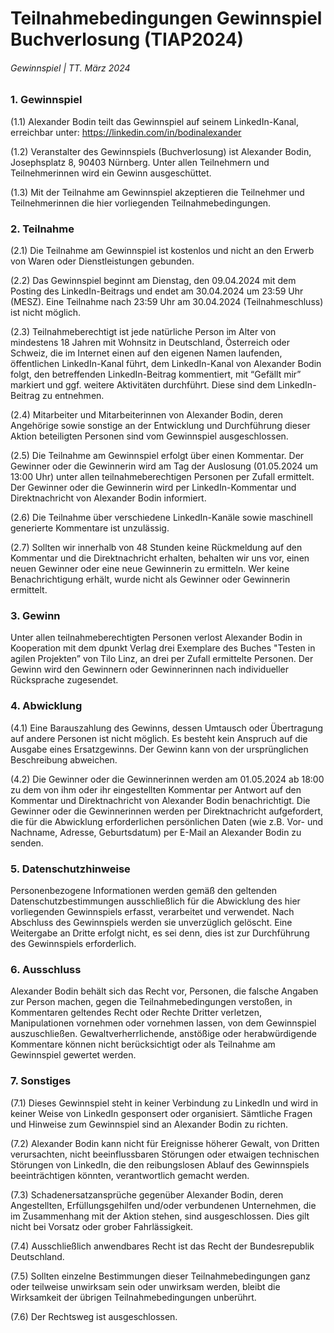 # Teilnahmebedingungen Gewinnspiel Buchverlosung (TIAP2024)

###### Gewinnspiel | TT. März 2024

### 1. Gewinnspiel

(1.1) Alexander Bodin teilt das Gewinnspiel auf seinem LinkedIn-Kanal, erreichbar unter: https://linkedin.com/in/bodinalexander 

(1.2) Veranstalter des Gewinnspiels (Buchverlosung) ist Alexander Bodin, Josephsplatz 8, 90403 Nürnberg. Unter allen Teilnehmern und Teilnehmerinnen wird ein Gewinn ausgeschüttet.

(1.3) Mit der Teilnahme am Gewinnspiel akzeptieren die Teilnehmer und Teilnehmerinnen die hier vorliegenden Teilnahmebedingungen.

### 2. Teilnahme 

(2.1) Die Teilnahme am Gewinnspiel ist kostenlos und nicht an den Erwerb von Waren oder Dienstleistungen gebunden. 

(2.2) Das Gewinnspiel beginnt am Dienstag, den 09.04.2024 mit dem Posting des LinkedIn-Beitrags und endet am 30.04.2024 um 23:59 Uhr (MESZ). Eine Teilnahme nach 23:59 Uhr am 30.04.2024 (Teilnahmeschluss) ist nicht möglich. 

(2.3) Teilnahmeberechtigt ist jede natürliche Person im Alter von mindestens 18 Jahren mit Wohnsitz in Deutschland, Österreich oder Schweiz, die im Internet einen auf den eigenen Namen laufenden, öffentlichen LinkedIn-Kanal führt, dem LinkedIn-Kanal von Alexander Bodin folgt, den betreffenden LinkedIn-Beitrag kommentiert, mit “Gefällt mir” markiert und ggf. weitere Aktivitäten durchführt. Diese sind dem LinkedIn-Beitrag zu entnehmen. 

(2.4) Mitarbeiter und Mitarbeiterinnen von Alexander Bodin, deren Angehörige sowie sonstige an der Entwicklung und Durchführung dieser Aktion beteiligten Personen sind vom Gewinnspiel ausgeschlossen. 

(2.5) Die Teilnahme am Gewinnspiel erfolgt über einen Kommentar. Der Gewinner oder die Gewinnerin wird am Tag der Auslosung (01.05.2024 um 13:00 Uhr) unter allen teilnahmeberechtigen Personen per Zufall ermittelt. Der Gewinner oder die Gewinnerin wird per LinkedIn-Kommentar und Direktnachricht von Alexander Bodin informiert. 

(2.6) Die Teilnahme über verschiedene LinkedIn-Kanäle sowie maschinell generierte Kommentare ist unzulässig. 

(2.7) Sollten wir innerhalb von 48 Stunden keine Rückmeldung auf den Kommentar und die Direktnachricht erhalten, behalten wir uns vor, einen neuen Gewinner oder eine neue Gewinnerin zu ermitteln. Wer keine Benachrichtigung erhält, wurde nicht als Gewinner oder Gewinnerin ermittelt. 

### 3. Gewinn 

Unter allen teilnahmeberechtigten Personen verlost Alexander Bodin in Kooperation mit dem dpunkt Verlag drei Exemplare des Buches "Testen in agilen Projekten” von Tilo Linz, an drei per Zufall ermittelte Personen. Der Gewinn wird den Gewinnern oder Gewinnerinnen nach individueller Rücksprache zugesendet.

### 4. Abwicklung 

(4.1) Eine Barauszahlung des Gewinns, dessen Umtausch oder Übertragung auf andere Personen ist nicht möglich. Es besteht kein Anspruch auf die Ausgabe eines Ersatzgewinns. Der Gewinn kann von der ursprünglichen Beschreibung abweichen. 

(4.2) Die Gewinner oder die Gewinnerinnen werden am 01.05.2024 ab 18:00 zu dem von ihm oder ihr eingestellten Kommentar per Antwort auf den Kommentar und Direktnachricht von Alexander Bodin benachrichtigt. Die Gewinner oder die Gewinnerinnen werden per Direktnachricht aufgefordert, die für die Abwicklung erforderlichen persönlichen Daten (wie z.B. Vor- und Nachname, Adresse, Geburtsdatum) per E-Mail an Alexander Bodin zu senden.       

### 5. Datenschutzhinweise    

Personenbezogene Informationen werden gemäß den geltenden Datenschutzbestimmungen ausschließlich für die Abwicklung des hier vorliegenden Gewinnspiels erfasst, verarbeitet und verwendet. Nach Abschluss des Gewinnspiels werden sie unverzüglich gelöscht. Eine Weitergabe an Dritte erfolgt nicht, es sei denn, dies ist zur Durchführung des Gewinnspiels erforderlich.      

### 6. Ausschluss    

Alexander Bodin behält sich das Recht vor, Personen, die falsche Angaben zur Person machen, gegen die Teilnahmebedingungen verstoßen, in Kommentaren geltendes Recht oder Rechte Dritter verletzen, Manipulationen vornehmen oder vornehmen lassen, von dem Gewinnspiel auszuschließen. Gewaltverherrlichende, anstößige oder herabwürdigende Kommentare können nicht berücksichtigt oder als Teilnahme am Gewinnspiel gewertet werden.

### 7.  Sonstiges

(7.1) Dieses Gewinnspiel steht in keiner Verbindung zu LinkedIn und wird in keiner Weise von LinkedIn gesponsert oder organisiert. Sämtliche Fragen und Hinweise zum Gewinnspiel sind an Alexander Bodin zu richten. 

(7.2) Alexander Bodin kann nicht für Ereignisse höherer Gewalt, von Dritten verursachten, nicht beeinflussbaren Störungen oder etwaigen technischen Störungen von LinkedIn, die den reibungslosen Ablauf des Gewinnspiels beeinträchtigen könnten, verantwortlich gemacht werden. 

(7.3) Schadenersatzansprüche gegenüber Alexander Bodin, deren Angestellten, Erfüllungsgehilfen und/oder verbundenen Unternehmen, die im Zusammenhang mit der Aktion stehen, sind ausgeschlossen. Dies gilt nicht bei Vorsatz oder grober Fahrlässigkeit.

(7.4) Ausschließlich anwendbares Recht ist das Recht der Bundesrepublik Deutschland.

(7.5) Sollten einzelne Bestimmungen dieser Teilnahmebedingungen ganz oder teilweise unwirksam sein oder unwirksam werden, bleibt die Wirksamkeit der übrigen Teilnahmebedingungen unberührt. 

(7.6) Der Rechtsweg ist ausgeschlossen.
